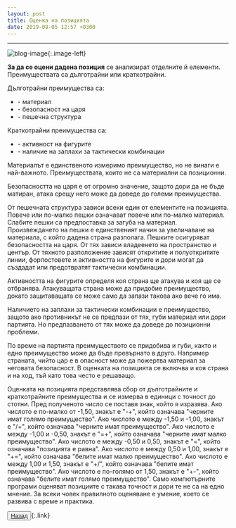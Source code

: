 ```yaml
---
layout: post
title: Оценка на позицията
date: 2019-08-05 12:57 +0300
---
```


---
![blog-image]({{site.baseurl}}/images/blog-7.jpg){:.image-left}

<p><b>За да се оцени дадена позиция</b> се анализират отделните й елементи. Преимуществата са дълготрайни или краткотрайни.</p>
<p>Дълготрайни преимущества са:</p>
<ul>
	<li>- материал</li>
	<li>- безопасност на царя</li>
	<li>- пешечна структура</li>
    </ul>
<p>Краткотрайни преимущества са:</p>
<ul>
	<li>- активност на фигурите</li>
	<li>- наличие на заплахи за тактически комбинации</li>
</ul>
<p>Материалът е единственото измеримо преимущество, но не винаги е най-важното. Преимуществата, които не са материални са позиционни.</p>
<p>Безопасността на царя е от огромно значение, защото дори да не бъде матиран, атака срещу него може да доведе до големи преимущества.</p>
<p>От пешечната структура зависи всеки един от елементите на позицията. Повече или по-малко пешки означават повече или по-малко материал. Слабите пешки са предпоставка за загуба на материал. Произвеждането на пешки е единственият начин за увеличаване на материала, с който дадена страна разполага. Пешките осигуряват безопасността на царя. От тях зависи владеенето на пространство и център. От тяхното разположение зависят откритите и полуоткритите линии, форпостовете и активността на фигурите и дори могат да създадат или предотвратят тактически комбинации.</p>
<p>Активността на фигурите определя коя страна ще атакува и коя ще се отбранява. Атакуващата страна може да придобие преимущество, докато защитаващата се може само да запази такова ако вече го има.</p>
<p>Наличието на заплахи за тактически комбинации е преимущество, защото ако противникът не се предпази от тях, губи материал или дори партията. Но предпазването от тях може да доведе до позиционни проблеми.</p>
<p>По време на партията преимуществото се придобива и губи, както и едно преимущество може да бъде превърнато в друго. Например страната, чийто цар е в опасност може да пожертва материал за неговата безопасност. В оценката на позицията се включва и коя страна и на ход, тъй като това често е решаващо.</p>
<p>Оценката на позицията представлява сбор от дълготрайните и краткотрайните преимущества и се измерва в единици с точност до стотни. Пред полученото число се поставя знак, който я изразява. Ако числото е по-малко от -1,50, знакът е "-+", който означава "черните имат голямо преимущество". Ако числото е между -1,50 и -1,00, знакът е "/+", който означава "черните имат преимущество". Ако числото е между -1,00 и -0,50, знакът е "=+", който означава "черните имат малко преимущество". Ако числото е между -0,50 и 0,50, знакът е "=", който означава "позицията е равна". Ако числото е между 0,50 и 1,00, знакът е "+=", който означава "белите имат малко преимущество". Ако числото е между 1,00 и 1,50, знакът е "+/", който означава "белите имат преимущество". Ако числото е по-голямо от 1,50, знакът е "+-", който означава "белите имат голямо преимущество". Само компютърните програми оценяват позициите с такава точност и дори те не са на едно мнение. За всеки човек правилното оценяване е умение, което се развива с време и практика.</p>

<button><a href="{{site.baseurl}}/blog/">Назад</a></button>{:.link}

